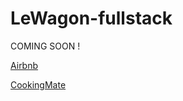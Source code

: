 # LeWagon-fullstack

COMING SOON !

[Airbnb](https://github.com/mdarbois/LeWagon-fullstack/tree/main/Airbnb)


[CookingMate](https://github.com/mdarbois/LeWagon-fullstack/tree/main/CookingMate)
